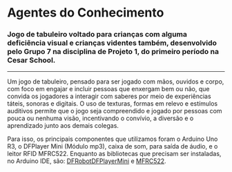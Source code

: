 # Agentes do Conhecimento 

### Jogo de tabuleiro voltado para crianças com alguma deficiência visual e crianças videntes também, desenvolvido pelo Grupo 7 na disciplina de Projeto 1, do primeiro período na Cesar School.

---
Um jogo de tabuleiro, pensado para ser jogado com mãos, ouvidos e corpo, com foco em engajar e incluir pessoas que enxergam bem ou não, que convida os jogadores a interagir com saberes por meio de experiências táteis, sonoras e digitais. O uso de texturas, formas em relevo e estímulos auditivos permite que o jogo seja compreendido e jogado por pessoas com pouca ou nenhuma visão, incentivando o convívio, a diversão e o aprendizado junto aos demais colegas.

Para isso, os principais componentes que utilizamos foram o Arduino Uno R3, o DFPlayer Mini (Módulo mp3), caixa de som, para saída de áudio, e o leitor RFID MFRC522. Enquanto as bibliotecas que precisam ser instaladas, no Arduino IDE, são: <ins>DFRobotDFPlayerMini</ins> e <ins>MFRC522</ins>.
